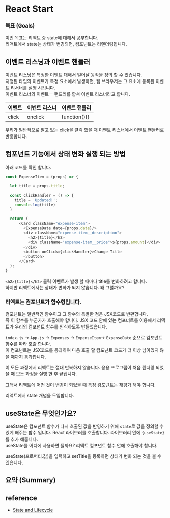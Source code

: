 # React Start

### 목표 (Goals)
이번 목표는 리액트 중 state에 대해서 공부합니다.  
리액트에서 state는 상태가 변경되면, 컴포넌트는 리렌더링됩니다.

## 이벤트 리스닝과 이벤트 핸들러

이벤트 리스닝은 특정한 이벤트 대해서 일어날 동작을 정의 할 수 있습니다.  
지정된 타입의 이벤트가 특정 요소에서 발생하면, 웹 브라우저는 그 요소에 등록된 이벤트 리서너를 실행 시킵니다.  
이벤트 리스너와 이벤트ㅡ 핸드러를 합쳐 이벤트 리스너라고 합니다.  

| 이벤트 | 이벤트 리스너 | 이벤트 핸들러      |
|------|---------|--------------|
| click | onclick | function(){} |

우리가 일반적으로 알고 있는 click을 클릭 했을 때 이벤트 리스너에서 이벤트 핸들러로 반응합니다.

## 컴포넌트 기능에서 상태 변화 실행 되는 방법

아래 코드를 확인 합니다.

```javascript
const ExpenseItem = (props) => {

  let title = props.title;

  const clickHandler = () => {
    title = 'Updated!';
    console.log(title)
  }

  return (
      <Card className="expense-item">
        <ExpenseDate date={props.date}/>
        <div className="expense-item__description">
          <h2>{title}</h2>
          <div className="expense-item__price">${props.amount}</div>
        </div>
        <button onClick={clickHandler}>Change Title
        </button>
      </Card>
  );
}
```

`<h2>{title}</h2>` 클릭 이벤트가 발생 할 때마다 title를 변화하려고 합니다.  
하지만 리액트에서는 상태가 변화가 되지 않습니다. 왜 그럴까요?  
### 리액트는 컴포넌트가 함수형입니다.   
컴포넌트는 일반적인 함수이고 그 함수의 특별한 점은 JSX코드로 반환합니다.  
즉 이 함수를 누군가가 호출해야 합니다.
JSX 코드 안에 있는 컴포너트를 이용해서 리액트가 우리의 컴포넌트 함수를 인식하도록 만들었습니다.  

`index.js` -> `App.js` -> `Expenses` -> `ExpenseItem`-> `ExpenseDate` 순으로 컴포넌트 함수를 따라 호출 합니다.  
이 컴포넌트는 JSX코드를 통과하여 다음 호출 할 컴포넌트 코드가 더 이상 남아있지 않을 때까지 통과합니다.

이 모든 과정에서 리액트는 절대 반복하지 않습니다. 응용 프로그램이 처음 렌더링 되었을 때 모든 과정을 실행 한 후 끝냅니다.

그래서 리액트에 어떤 것이 변경이 되었을 때 특정 컴포넌트는 재평가 해야 합니다.

리액트에서 state 개념을 도입합니다.

## useState은 무엇인가요?

useState은 컴포넌트 함수가 다시 호출된 값을 반영하기 위해 `state`로 값을 정의할 수 있게 해주는 함수 입니다.
React 라이브러를 호출합니다. 라이브러리 안에 `{useState}`를 추가 해줍니다.  
useState를 어디에 사용하면 될까요? 리액트 컴포넌트 함수 안에 호출해야 합니다.

useState(프로퍼티.값)을 입력하고 setTitle을 등록하면 상태가 변화 되는 것을 볼 수 있습니다.


## 요약 (Summary)


## reference
* [State and Lifecycle](https://ko.reactjs.org/docs/state-and-lifecycle.html)